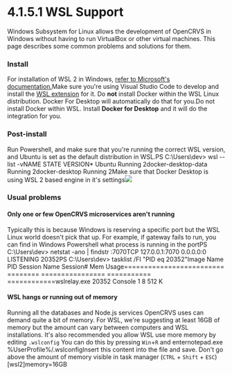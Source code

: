# 4.1.5.1 WSL Support

Windows Subsystem for Linux allows the development of OpenCRVS in Windows without having to run VirtualBox or other virtual machines. This page describes some common problems and solutions for them.

### Install <a href="#install" id="install"></a>

For installation of WSL 2 in Windows, [refer to Microsoft's documentation.](https://learn.microsoft.com/en-us/windows/wsl/install)Make sure you're using Visual Studio Code to develop and install the [WSL extension](https://marketplace.visualstudio.com/items?itemName=ms-vscode-remote.remote-wsl) for it. Do **not** install Docker within the WSL Linux distribution. Docker For Desktop will automatically do that for you.Do not install Docker within WSL. Install **Docker for Desktop** and it will do the integration for you.

### Post-install <a href="#post-install" id="post-install"></a>

Run Powershell, and make sure that you're running the correct WSL version, and Ubuntu is set as the default distribution in WSL.PS C:\Users\dev> wsl --list -vNAME STATE VERSION\* Ubuntu Running 2docker-desktop-data Running 2docker-desktop Running 2Make sure that Docker Desktop is using WSL 2 based engine in it's settings![](https://files.gitbook.com/v0/b/gitbook-x-prod.appspot.com/o/spaces%2FCCxReqNLi05GgVKnwb07%2Fuploads%2Fx0jdi5DElGLMwIEj6PmO%2Fimage.png?alt=media\&token=157177a7-1021-4dd7-b402-4ac6c88d74f5)

### Usual problems <a href="#usual-problems" id="usual-problems"></a>

#### Only one or few OpenCRVS microservices aren't running <a href="#only-one-or-few-opencrvs-microservices-arent-running" id="only-one-or-few-opencrvs-microservices-arent-running"></a>

Typically this is because Windows is reserving a specific port but the WSL Linux world doesn't pick that up. For example, if gateway fails to run, you can find in Windows Powershell what process is running in the portPS C:\Users\dev> netstat -ano | findstr :7070TCP 127.0.0.1:7070 0.0.0.0:0 LISTENING 20352​PS C:\Users\dev> tasklist /FI "PID eq 20352"​Image Name PID Session Name Session# Mem Usage========================= ======== ================ =========== ============wslrelay.exe 20352 Console 1 8 512 K

#### WSL hangs or running out of memory <a href="#wsl-hangs-or-running-out-of-memory" id="wsl-hangs-or-running-out-of-memory"></a>

Running all the databases and Node.js services OpenCRVS uses can demand quite a bit of memory. For WSL, we're suggesting at least 16GB of memory but the amount can vary between computers and WSL installations. It's also recommended you allow WSL use more memory by editing `.wslconfig` You can do this by pressing `Win`+`R` and enternotepad.exe %UserProfile%/.wslconfigInsert this content into the file and save. Don't go above the amount of memory visible in task manager (`CTRL` + `Shift` + `ESC`)\[wsl2]memory=16GB
